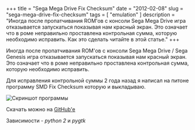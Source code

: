 +++
title = "Sega Mega Drive Fix Checksum"
date = "2012-02-08"
slug = "sega-mega-drive-fix-checksum"
tags = [ "emulation" ]
description = "Иногда после пропатчивания ROM'ов с консоли Sega Mega Drive игра отказывается запускаться показывая нам красный экран. Это означает что в роме неправильно проставлена контрольная сумма, которую необходимо исправить. Как это сделать читайте в этой статье."
+++

Иногда после пропатчивания ROM'ов с консоли Sega Mega Drive / Sega Genesis игра отказывается запускаться показывая нам красный экран. Это означает что в роме неправильно проставлена контрольная сумма, которую необходимо исправить.
<!--more-->
Для исправления контрольной суммы 2 года назад я написал на питоне программу SMD Fix Checksum которую и выкладываю.

![Скриншот программы](../../images/sega-mega-drive-fix-checksum/smdfix.png#c)

Скачать можно на [GitHub'е](https://github.com/btimofeev/smd_fix_checksum)

Зависимости - *python 2* и *pygtk*
